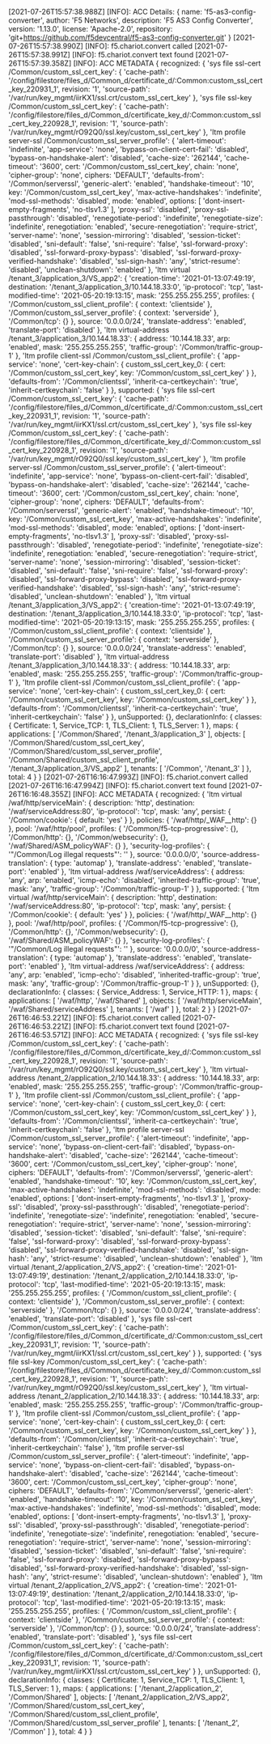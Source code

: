 [2021-07-26T15:57:38.988Z] [INFO]: ACC Details:  {
  name: 'f5-as3-config-converter',
  author: 'F5 Networks',
  description: 'F5 AS3 Config Converter',
  version: '1.13.0',
  license: 'Apache-2.0',
  repository: 'git+https://github.com/f5devcentral/f5-as3-config-converter.git'
}
[2021-07-26T15:57:38.990Z] [INFO]: f5.chariot.convert called
[2021-07-26T15:57:38.991Z] [INFO]: f5.chariot.convert text found
[2021-07-26T15:57:39.358Z] [INFO]: ACC METADATA {
  recognized: {
    'sys file ssl-cert /Common/custom_ssl_cert_key': {
      'cache-path': '/config/filestore/files_d/Common_d/certificate_d/:Common:custom_ssl_cert_key_220931_1',
      revision: '1',
      'source-path': '/var/run/key_mgmt/iirKX1/ssl.crt/custom_ssl_cert_key'
    },
    'sys file ssl-key /Common/custom_ssl_cert_key': {
      'cache-path': '/config/filestore/files_d/Common_d/certificate_key_d/:Common:custom_ssl_cert_key_220928_1',
      revision: '1',
      'source-path': '/var/run/key_mgmt/rO92Q0/ssl.key/custom_ssl_cert_key'
    },
    'ltm profile server-ssl /Common/custom_ssl_server_profile': {
      'alert-timeout': 'indefinite',
      'app-service': 'none',
      'bypass-on-client-cert-fail': 'disabled',
      'bypass-on-handshake-alert': 'disabled',
      'cache-size': '262144',
      'cache-timeout': '3600',
      cert: '/Common/custom_ssl_cert_key',
      chain: 'none',
      'cipher-group': 'none',
      ciphers: 'DEFAULT',
      'defaults-from': '/Common/serverssl',
      'generic-alert': 'enabled',
      'handshake-timeout': '10',
      key: '/Common/custom_ssl_cert_key',
      'max-active-handshakes': 'indefinite',
      'mod-ssl-methods': 'disabled',
      mode: 'enabled',
      options: [ 'dont-insert-empty-fragments', 'no-tlsv1.3' ],
      'proxy-ssl': 'disabled',
      'proxy-ssl-passthrough': 'disabled',
      'renegotiate-period': 'indefinite',
      'renegotiate-size': 'indefinite',
      renegotiation: 'enabled',
      'secure-renegotiation': 'require-strict',
      'server-name': 'none',
      'session-mirroring': 'disabled',
      'session-ticket': 'disabled',
      'sni-default': 'false',
      'sni-require': 'false',
      'ssl-forward-proxy': 'disabled',
      'ssl-forward-proxy-bypass': 'disabled',
      'ssl-forward-proxy-verified-handshake': 'disabled',
      'ssl-sign-hash': 'any',
      'strict-resume': 'disabled',
      'unclean-shutdown': 'enabled'
    },
    'ltm virtual /tenant_3/application_3/VS_app2': {
      'creation-time': '2021-01-13:07:49:19',
      destination: '/tenant_3/application_3/10.144.18.33:0',
      'ip-protocol': 'tcp',
      'last-modified-time': '2021-05-20:19:13:15',
      mask: '255.255.255.255',
      profiles: {
        '/Common/custom_ssl_client_profile': { context: 'clientside' },
        '/Common/custom_ssl_server_profile': { context: 'serverside' },
        '/Common/tcp': {}
      },
      source: '0.0.0.0/24',
      'translate-address': 'enabled',
      'translate-port': 'disabled'
    },
    'ltm virtual-address /tenant_3/application_3/10.144.18.33': {
      address: '10.144.18.33',
      arp: 'enabled',
      mask: '255.255.255.255',
      'traffic-group': '/Common/traffic-group-1'
    },
    'ltm profile client-ssl /Common/custom_ssl_client_profile': {
      'app-service': 'none',
      'cert-key-chain': {
        custom_ssl_cert_key_0: {
          cert: '/Common/custom_ssl_cert_key',
          key: '/Common/custom_ssl_cert_key'
        }
      },
      'defaults-from': '/Common/clientssl',
      'inherit-ca-certkeychain': 'true',
      'inherit-certkeychain': 'false'
    }
  },
  supported: {
    'sys file ssl-cert /Common/custom_ssl_cert_key': {
      'cache-path': '/config/filestore/files_d/Common_d/certificate_d/:Common:custom_ssl_cert_key_220931_1',
      revision: '1',
      'source-path': '/var/run/key_mgmt/iirKX1/ssl.crt/custom_ssl_cert_key'
    },
    'sys file ssl-key /Common/custom_ssl_cert_key': {
      'cache-path': '/config/filestore/files_d/Common_d/certificate_key_d/:Common:custom_ssl_cert_key_220928_1',
      revision: '1',
      'source-path': '/var/run/key_mgmt/rO92Q0/ssl.key/custom_ssl_cert_key'
    },
    'ltm profile server-ssl /Common/custom_ssl_server_profile': {
      'alert-timeout': 'indefinite',
      'app-service': 'none',
      'bypass-on-client-cert-fail': 'disabled',
      'bypass-on-handshake-alert': 'disabled',
      'cache-size': '262144',
      'cache-timeout': '3600',
      cert: '/Common/custom_ssl_cert_key',
      chain: 'none',
      'cipher-group': 'none',
      ciphers: 'DEFAULT',
      'defaults-from': '/Common/serverssl',
      'generic-alert': 'enabled',
      'handshake-timeout': '10',
      key: '/Common/custom_ssl_cert_key',
      'max-active-handshakes': 'indefinite',
      'mod-ssl-methods': 'disabled',
      mode: 'enabled',
      options: [ 'dont-insert-empty-fragments', 'no-tlsv1.3' ],
      'proxy-ssl': 'disabled',
      'proxy-ssl-passthrough': 'disabled',
      'renegotiate-period': 'indefinite',
      'renegotiate-size': 'indefinite',
      renegotiation: 'enabled',
      'secure-renegotiation': 'require-strict',
      'server-name': 'none',
      'session-mirroring': 'disabled',
      'session-ticket': 'disabled',
      'sni-default': 'false',
      'sni-require': 'false',
      'ssl-forward-proxy': 'disabled',
      'ssl-forward-proxy-bypass': 'disabled',
      'ssl-forward-proxy-verified-handshake': 'disabled',
      'ssl-sign-hash': 'any',
      'strict-resume': 'disabled',
      'unclean-shutdown': 'enabled'
    },
    'ltm virtual /tenant_3/application_3/VS_app2': {
      'creation-time': '2021-01-13:07:49:19',
      destination: '/tenant_3/application_3/10.144.18.33:0',
      'ip-protocol': 'tcp',
      'last-modified-time': '2021-05-20:19:13:15',
      mask: '255.255.255.255',
      profiles: {
        '/Common/custom_ssl_client_profile': { context: 'clientside' },
        '/Common/custom_ssl_server_profile': { context: 'serverside' },
        '/Common/tcp': {}
      },
      source: '0.0.0.0/24',
      'translate-address': 'enabled',
      'translate-port': 'disabled'
    },
    'ltm virtual-address /tenant_3/application_3/10.144.18.33': {
      address: '10.144.18.33',
      arp: 'enabled',
      mask: '255.255.255.255',
      'traffic-group': '/Common/traffic-group-1'
    },
    'ltm profile client-ssl /Common/custom_ssl_client_profile': {
      'app-service': 'none',
      'cert-key-chain': {
        custom_ssl_cert_key_0: {
          cert: '/Common/custom_ssl_cert_key',
          key: '/Common/custom_ssl_cert_key'
        }
      },
      'defaults-from': '/Common/clientssl',
      'inherit-ca-certkeychain': 'true',
      'inherit-certkeychain': 'false'
    }
  },
  unSupported: {},
  declarationInfo: {
    classes: { Certificate: 1, Service_TCP: 1, TLS_Client: 1, TLS_Server: 1 },
    maps: {
      applications: [ '/Common/Shared', '/tenant_3/application_3' ],
      objects: [
        '/Common/Shared/custom_ssl_cert_key',
        '/Common/Shared/custom_ssl_server_profile',
        '/Common/Shared/custom_ssl_client_profile',
        '/tenant_3/application_3/VS_app2'
      ],
      tenants: [ '/Common', '/tenant_3' ]
    },
    total: 4
  }
}
[2021-07-26T16:16:47.993Z] [INFO]: f5.chariot.convert called
[2021-07-26T16:16:47.994Z] [INFO]: f5.chariot.convert text found
[2021-07-26T16:16:48.355Z] [INFO]: ACC METADATA {
  recognized: {
    'ltm virtual /waf/http/serviceMain': {
      description: 'http',
      destination: '/waf/serviceAddress:80',
      'ip-protocol': 'tcp',
      mask: 'any',
      persist: { '/Common/cookie': { default: 'yes' } },
      policies: { '/waf/http/_WAF__http': {} },
      pool: '/waf/http/pool',
      profiles: {
        '/Common/f5-tcp-progressive': {},
        '/Common/http': {},
        '/Common/websecurity': {},
        '/waf/Shared/ASM_policyWAF': {}
      },
      'security-log-profiles': { '"/Common/Log illegal requests"': '' },
      source: '0.0.0.0/0',
      'source-address-translation': { type: 'automap' },
      'translate-address': 'enabled',
      'translate-port': 'enabled'
    },
    'ltm virtual-address /waf/serviceAddress': {
      address: 'any',
      arp: 'enabled',
      'icmp-echo': 'disabled',
      'inherited-traffic-group': 'true',
      mask: 'any',
      'traffic-group': '/Common/traffic-group-1'
    }
  },
  supported: {
    'ltm virtual /waf/http/serviceMain': {
      description: 'http',
      destination: '/waf/serviceAddress:80',
      'ip-protocol': 'tcp',
      mask: 'any',
      persist: { '/Common/cookie': { default: 'yes' } },
      policies: { '/waf/http/_WAF__http': {} },
      pool: '/waf/http/pool',
      profiles: {
        '/Common/f5-tcp-progressive': {},
        '/Common/http': {},
        '/Common/websecurity': {},
        '/waf/Shared/ASM_policyWAF': {}
      },
      'security-log-profiles': { '"/Common/Log illegal requests"': '' },
      source: '0.0.0.0/0',
      'source-address-translation': { type: 'automap' },
      'translate-address': 'enabled',
      'translate-port': 'enabled'
    },
    'ltm virtual-address /waf/serviceAddress': {
      address: 'any',
      arp: 'enabled',
      'icmp-echo': 'disabled',
      'inherited-traffic-group': 'true',
      mask: 'any',
      'traffic-group': '/Common/traffic-group-1'
    }
  },
  unSupported: {},
  declarationInfo: {
    classes: { Service_Address: 1, Service_HTTP: 1 },
    maps: {
      applications: [ '/waf/http', '/waf/Shared' ],
      objects: [ '/waf/http/serviceMain', '/waf/Shared/serviceAddress' ],
      tenants: [ '/waf' ]
    },
    total: 2
  }
}
[2021-07-26T16:46:53.221Z] [INFO]: f5.chariot.convert called
[2021-07-26T16:46:53.221Z] [INFO]: f5.chariot.convert text found
[2021-07-26T16:46:53.571Z] [INFO]: ACC METADATA {
  recognized: {
    'sys file ssl-key /Common/custom_ssl_cert_key': {
      'cache-path': '/config/filestore/files_d/Common_d/certificate_key_d/:Common:custom_ssl_cert_key_220928_1',
      revision: '1',
      'source-path': '/var/run/key_mgmt/rO92Q0/ssl.key/custom_ssl_cert_key'
    },
    'ltm virtual-address /tenant_2/application_2/10.144.18.33': {
      address: '10.144.18.33',
      arp: 'enabled',
      mask: '255.255.255.255',
      'traffic-group': '/Common/traffic-group-1'
    },
    'ltm profile client-ssl /Common/custom_ssl_client_profile': {
      'app-service': 'none',
      'cert-key-chain': {
        custom_ssl_cert_key_0: {
          cert: '/Common/custom_ssl_cert_key',
          key: '/Common/custom_ssl_cert_key'
        }
      },
      'defaults-from': '/Common/clientssl',
      'inherit-ca-certkeychain': 'true',
      'inherit-certkeychain': 'false'
    },
    'ltm profile server-ssl /Common/custom_ssl_server_profile': {
      'alert-timeout': 'indefinite',
      'app-service': 'none',
      'bypass-on-client-cert-fail': 'disabled',
      'bypass-on-handshake-alert': 'disabled',
      'cache-size': '262144',
      'cache-timeout': '3600',
      cert: '/Common/custom_ssl_cert_key',
      'cipher-group': 'none',
      ciphers: 'DEFAULT',
      'defaults-from': '/Common/serverssl',
      'generic-alert': 'enabled',
      'handshake-timeout': '10',
      key: '/Common/custom_ssl_cert_key',
      'max-active-handshakes': 'indefinite',
      'mod-ssl-methods': 'disabled',
      mode: 'enabled',
      options: [ 'dont-insert-empty-fragments', 'no-tlsv1.3' ],
      'proxy-ssl': 'disabled',
      'proxy-ssl-passthrough': 'disabled',
      'renegotiate-period': 'indefinite',
      'renegotiate-size': 'indefinite',
      renegotiation: 'enabled',
      'secure-renegotiation': 'require-strict',
      'server-name': 'none',
      'session-mirroring': 'disabled',
      'session-ticket': 'disabled',
      'sni-default': 'false',
      'sni-require': 'false',
      'ssl-forward-proxy': 'disabled',
      'ssl-forward-proxy-bypass': 'disabled',
      'ssl-forward-proxy-verified-handshake': 'disabled',
      'ssl-sign-hash': 'any',
      'strict-resume': 'disabled',
      'unclean-shutdown': 'enabled'
    },
    'ltm virtual /tenant_2/application_2/VS_app2': {
      'creation-time': '2021-01-13:07:49:19',
      destination: '/tenant_2/application_2/10.144.18.33:0',
      'ip-protocol': 'tcp',
      'last-modified-time': '2021-05-20:19:13:15',
      mask: '255.255.255.255',
      profiles: {
        '/Common/custom_ssl_client_profile': { context: 'clientside' },
        '/Common/custom_ssl_server_profile': { context: 'serverside' },
        '/Common/tcp': {}
      },
      source: '0.0.0.0/24',
      'translate-address': 'enabled',
      'translate-port': 'disabled'
    },
    'sys file ssl-cert /Common/custom_ssl_cert_key': {
      'cache-path': '/config/filestore/files_d/Common_d/certificate_d/:Common:custom_ssl_cert_key_220931_1',
      revision: '1',
      'source-path': '/var/run/key_mgmt/iirKX1/ssl.crt/custom_ssl_cert_key'
    }
  },
  supported: {
    'sys file ssl-key /Common/custom_ssl_cert_key': {
      'cache-path': '/config/filestore/files_d/Common_d/certificate_key_d/:Common:custom_ssl_cert_key_220928_1',
      revision: '1',
      'source-path': '/var/run/key_mgmt/rO92Q0/ssl.key/custom_ssl_cert_key'
    },
    'ltm virtual-address /tenant_2/application_2/10.144.18.33': {
      address: '10.144.18.33',
      arp: 'enabled',
      mask: '255.255.255.255',
      'traffic-group': '/Common/traffic-group-1'
    },
    'ltm profile client-ssl /Common/custom_ssl_client_profile': {
      'app-service': 'none',
      'cert-key-chain': {
        custom_ssl_cert_key_0: {
          cert: '/Common/custom_ssl_cert_key',
          key: '/Common/custom_ssl_cert_key'
        }
      },
      'defaults-from': '/Common/clientssl',
      'inherit-ca-certkeychain': 'true',
      'inherit-certkeychain': 'false'
    },
    'ltm profile server-ssl /Common/custom_ssl_server_profile': {
      'alert-timeout': 'indefinite',
      'app-service': 'none',
      'bypass-on-client-cert-fail': 'disabled',
      'bypass-on-handshake-alert': 'disabled',
      'cache-size': '262144',
      'cache-timeout': '3600',
      cert: '/Common/custom_ssl_cert_key',
      'cipher-group': 'none',
      ciphers: 'DEFAULT',
      'defaults-from': '/Common/serverssl',
      'generic-alert': 'enabled',
      'handshake-timeout': '10',
      key: '/Common/custom_ssl_cert_key',
      'max-active-handshakes': 'indefinite',
      'mod-ssl-methods': 'disabled',
      mode: 'enabled',
      options: [ 'dont-insert-empty-fragments', 'no-tlsv1.3' ],
      'proxy-ssl': 'disabled',
      'proxy-ssl-passthrough': 'disabled',
      'renegotiate-period': 'indefinite',
      'renegotiate-size': 'indefinite',
      renegotiation: 'enabled',
      'secure-renegotiation': 'require-strict',
      'server-name': 'none',
      'session-mirroring': 'disabled',
      'session-ticket': 'disabled',
      'sni-default': 'false',
      'sni-require': 'false',
      'ssl-forward-proxy': 'disabled',
      'ssl-forward-proxy-bypass': 'disabled',
      'ssl-forward-proxy-verified-handshake': 'disabled',
      'ssl-sign-hash': 'any',
      'strict-resume': 'disabled',
      'unclean-shutdown': 'enabled'
    },
    'ltm virtual /tenant_2/application_2/VS_app2': {
      'creation-time': '2021-01-13:07:49:19',
      destination: '/tenant_2/application_2/10.144.18.33:0',
      'ip-protocol': 'tcp',
      'last-modified-time': '2021-05-20:19:13:15',
      mask: '255.255.255.255',
      profiles: {
        '/Common/custom_ssl_client_profile': { context: 'clientside' },
        '/Common/custom_ssl_server_profile': { context: 'serverside' },
        '/Common/tcp': {}
      },
      source: '0.0.0.0/24',
      'translate-address': 'enabled',
      'translate-port': 'disabled'
    },
    'sys file ssl-cert /Common/custom_ssl_cert_key': {
      'cache-path': '/config/filestore/files_d/Common_d/certificate_d/:Common:custom_ssl_cert_key_220931_1',
      revision: '1',
      'source-path': '/var/run/key_mgmt/iirKX1/ssl.crt/custom_ssl_cert_key'
    }
  },
  unSupported: {},
  declarationInfo: {
    classes: { Certificate: 1, Service_TCP: 1, TLS_Client: 1, TLS_Server: 1 },
    maps: {
      applications: [ '/tenant_2/application_2', '/Common/Shared' ],
      objects: [
        '/tenant_2/application_2/VS_app2',
        '/Common/Shared/custom_ssl_cert_key',
        '/Common/Shared/custom_ssl_client_profile',
        '/Common/Shared/custom_ssl_server_profile'
      ],
      tenants: [ '/tenant_2', '/Common' ]
    },
    total: 4
  }
}
